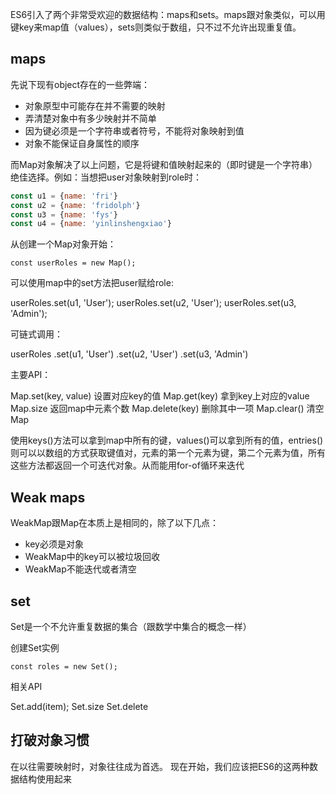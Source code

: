ES6引入了两个非常受欢迎的数据结构：maps和sets。maps跟对象类似，可以用键key来map值（values），sets则类似于数组，只不过不允许出现重复值。

## maps

先说下现有object存在的一些弊端：

* 对象原型中可能存在并不需要的映射
* 弄清楚对象中有多少映射并不简单
* 因为键必须是一个字符串或者符号，不能将对象映射到值
* 对象不能保证自身属性的顺序

而Map对象解决了以上问题，它是将键和值映射起来的（即时键是一个字符串）绝佳选择。例如：当想把user对象映射到role时：

```js
const u1 = {name: 'fri'}
const u2 = {name: 'fridolph'}
const u3 = {name: 'fys'}
const u4 = {name: 'yinlinshengxiao'}
```

从创建一个Map对象开始：

    const userRoles = new Map();

可以使用map中的set方法把user赋给role:

userRoles.set(u1, 'User');
userRoles.set(u2, 'User');
userRoles.set(u3, 'Admin');

可链式调用：

userRoles
  .set(u1, 'User')
  .set(u2, 'User')
  .set(u3, 'Admin')

主要API：

Map.set(key, value)   设置对应key的值
Map.get(key)          拿到key上对应的value
Map.size              返回map中元素个数
Map.delete(key)       删除其中一项
Map.clear()           清空Map

使用keys()方法可以拿到map中所有的键，values()可以拿到所有的值，entries()则可以以数组的方式获取键值对，元素的第一个元素为键，第二个元素为值，所有这些方法都返回一个可迭代对象。从而能用for-of循环来迭代

## Weak maps

WeakMap跟Map在本质上是相同的，除了以下几点：

* key必须是对象
* WeakMap中的key可以被垃圾回收
* WeakMap不能迭代或者清空

## set

Set是一个不允许重复数据的集合（跟数学中集合的概念一样）

创建Set实例

    const roles = new Set();

相关API

Set.add(item);
Set.size
Set.delete


## 打破对象习惯

在以往需要映射时，对象往往成为首选。
现在开始，我们应该把ES6的这两种数据结构使用起来
